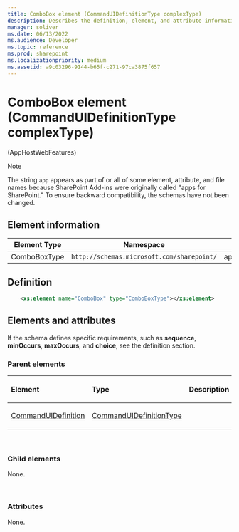 ```yaml
---
title: ComboBox element (CommandUIDefinitionType complexType)
description: Describes the definition, element, and attribute information for ComboBox element (CommandUIDefinitionType complexType).
manager: soliver
ms.date: 06/13/2022
ms.audience: Developer
ms.topic: reference
ms.prod: sharepoint
ms.localizationpriority: medium
ms.assetid: a9c03296-9144-b65f-c271-97ca3875f657
---
```


# ComboBox element (CommandUIDefinitionType complexType) 

(AppHostWebFeatures)

> [!NOTE] 
> The string `app` appears as part of or all of some element, attribute, and file names because SharePoint Add-ins were originally called "apps for SharePoint." To ensure backward compatibility, the schemas have not been changed. 

## Element information

| Element Type | Namespace | Schema File |
|--------------|-----------|-------------|
| ComboBoxType | `http://schemas.microsoft.com/sharepoint/` | apphostwebfeatures.xsd |

## Definition

```XML
    <xs:element name="ComboBox" type="ComboBoxType"></xs:element>
```

## Elements and attributes

If the schema defines specific requirements, such as **sequence**, **minOccurs**, **maxOccurs**, and **choice**, see the definition section.

### Parent elements

<table>
<colgroup>
<col width="33%" />
<col width="33%" />
<col width="33%" />
</colgroup>
<thead>
<tr class="header">
<th align="left"><p>Element</p></th>
<th align="left"><p>Type</p></th>
<th align="left"><p>Description</p></th>
</tr>
</thead>
<tbody>
<tr class="odd">
<td align="left"><p><a href="commanduidefinition-element-commanduidefinitionstype-complextypeapphostwebfeatur.md">CommandUIDefinition</a></p></td>
<td align="left"><p><a href="commanduidefinitiontype-complextype-apphostwebfeatures.md">CommandUIDefinitionType</a></p></td>
<td align="left"><p></p></td>
</tr>
</tbody>
</table>

<br/>

### Child elements

None.

<br/>

### Attributes

None.

<br/> 
<br/> 






